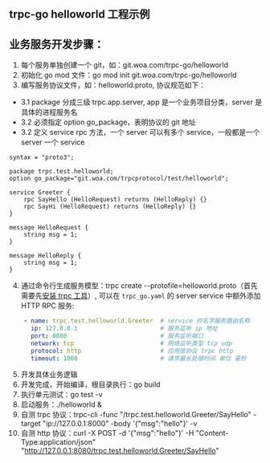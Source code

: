 ## trpc-go helloworld 工程示例

## 业务服务开发步骤：
1. 每个服务单独创建一个 git，如：git.woa.com/trpc-go/helloworld
2. 初始化 go mod 文件：go mod init git.woa.com/trpc-go/helloworld
3. 编写服务协议文件，如：helloworld.proto, 协议规范如下： 
* 3.1 package 分成三级 trpc.app.server, app 是一个业务项目分类，server 是具体的进程服务名
* 3.2 必须指定 option go_package，表明协议的 git 地址
* 3.2 定义 service rpc 方法，一个 server 可以有多个 service，一般都是一个 server 一个 service
```golang
syntax = "proto3";

package trpc.test.helloworld;
option go_package="git.woa.com/trpcprotocol/test/helloworld";

service Greeter {
    rpc SayHello (HelloRequest) returns (HelloReply) {}
    rpc SayHi (HelloRequest) returns (HelloReply) {}
}

message HelloRequest {
    string msg = 1;
}

message HelloReply {
    string msg = 1;
}

```  
4. 通过命令行生成服务模型：trpc create --protofile=helloworld.proto（首先需要先[安装 trpc 工具](https://git.woa.com/trpc-go/trpc-go-cmdline)）,
可以在 `trpc_go.yaml` 的 server service 中额外添加 HTTP RPC 服务:
```yaml
    - name: trpc.test.helloworld.Greeter  # service 的名字服务路由名称
      ip: 127.0.0.1                       # 服务监听 ip 地址
      port: 8080                          # 服务监听端口
      network: tcp                        # 网络监听类型 tcp udp
      protocol: http                      # 应用层协议 trpc http
      timeout: 1000                       # 请求最长处理时间 单位 毫秒
```
5. 开发具体业务逻辑
6. 开发完成，开始编译，根目录执行：go build
7. 执行单元测试：go test -v
8. 启动服务：./helloworld &
9. 自测 trpc 协议：trpc-cli -func "/trpc.test.helloworld.Greeter/SayHello" -target "ip://127.0.0.1:8000" -body '{"msg":"hello"}' -v
10. 自测 http 协议：curl -X POST -d '{"msg":"hello"}' -H "Content-Type:application/json" "http://127.0.0.1:8080/trpc.test.helloworld.Greeter/SayHello"
